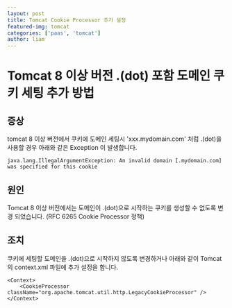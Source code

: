 ```yaml
---
layout: post
title: Tomcat Cookie Processor 추가 설정
featured-img: tomcat
categories: ['paas', 'tomcat']
author: liam
---
```



# Tomcat 8 이상 버전 .(dot) 포함 도메인 쿠키 세팅 추가 방법

## 증상
tomcat 8 이상 버전에서 쿠키에 도메인 세팅시 'xxx.mydomain.com' 처럼 .(dot)을 사용할 경우 아래와 같은 Exception 이 발생합니다.

```
java.lang.IllegalArgumentException: An invalid domain [.mydomain.com] was specified for this cookie
```

## 원인
Tomcat 8 이상 버전에서는 도메인이 .(dot)으로 시작하는 쿠키를 생성할 수 없도록 변경 되었습니다. (RFC 6265 Cookie Processor 정책)

## 조치
쿠키에 세팅할 도메인을 .(dot)으로 시작하지 않도록 변경하거나 아래와 같이 Tomcat의 context.xml 파일에 추가 설정을 합니다.

```
<Context>
    <CookieProcessor className="org.apache.tomcat.util.http.LegacyCookieProcessor" />
</Context>
```